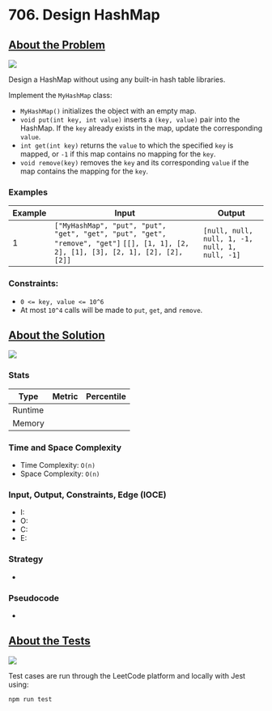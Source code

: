 # 706. Design HashMap

## <a href='https://leetcode.com/problems/design-hashmap/description/?envType=daily-question&envId=2023-10-04'>About the Problem</a>

<img src='https://img.shields.io/badge/LeetCode-FFA116.svg?style=for-the-badge&logo=LeetCode&logoColor=white' />

Design a HashMap without using any built-in hash table libraries.

Implement the `MyHashMap` class:

- `MyHashMap()` initializes the object with an empty map.
- `void put(int key, int value)` inserts a `(key, value)` pair into the HashMap. If the `key` already exists in the map, update the corresponding `value`.
- `int get(int key)` returns the `value` to which the specified `key` is mapped, or `-1` if this map contains no mapping for the `key`.
- `void remove(key)` removes the `key` and its corresponding `value` if the map contains the mapping for the `key`.


### Examples

| Example| Input | Output |
| --- | --- | --- |
| 1 | `["MyHashMap", "put", "put", "get", "get", "put", "get", "remove", "get"]` `[[], [1, 1], [2, 2], [1], [3], [2, 1], [2], [2], [2]]` | `[null, null, null, 1, -1, null, 1, null, -1]` |

### Constraints:

- `0 <= key, value <= 10^6`
- At most `10^4` calls will be made to `put`, `get`, and `remove`.

## <a href='./MyHashMap.js'>About the Solution</a>

<img src='https://img.shields.io/badge/JavaScript-F7DF1E.svg?style=for-the-badge&logo=JavaScript&logoColor=black' />

<!-- Add Metrics from LeetCode -->
### Stats
| Type | Metric | Percentile |
| --- | --- | --- |
| Runtime |  |  |
| Memory |  |  |

<!-- Change Time and Space Complexity -->
### Time and Space Complexity
  - Time Complexity: `O(n)`
  - Space Complexity: `O(n)`

<!-- Planning -->
### Input, Output, Constraints, Edge (IOCE)

  - I:
  - O:
  - C:
  - E:

### Strategy
-

### Pseudocode
-

## <a href='./MyHashMap.test.js'>About the Tests</a>

<img src='https://img.shields.io/badge/Jest-C21325.svg?style=for-the-badge&logo=Jest&logoColor=white' />

Test cases are run through the LeetCode platform and locally with Jest using:
```
npm run test
```